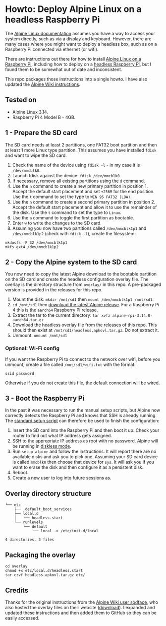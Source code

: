 # Howto: Deploy Alpine Linux on a headless Raspberry Pi

The [Alpine Linux
documentation](https://docs.alpinelinux.org/user-handbook/0.1a/Installing/setup_alpine.html)
assumes you have a way to access your system directly, such as via a display
and keyboard. However, there are many cases where you might want to deploy a
headless box, such as on a Raspberry Pi connected via ethernet (or wifi).

There are instructions out there for how to install [Alpine Linux on a
Raspberry Pi](https://wiki.alpinelinux.org/wiki/Raspberry_Pi), including how to
deploy on a [headless Raspberry
Pi](https://wiki.alpinelinux.org/wiki/Raspberry_Pi_-_Headless_Installation),
but I found them to be somewhat out of date and inconsistent. 

This repo packages those instructions into a single howto. I have also updated
the [Alpine Wiki
instructions](https://wiki.alpinelinux.org/wiki/Raspberry_Pi_-_Headless_Installation).

## Tested on

* Alpine Linux 3.14.
* Raspberry Pi 4 Model B - 4GB.

## 1 - Prepare the SD card

The SD card needs at least 2 partitions, one FAT32 boot partition and then at
least 1 more Linux type partition. This assumes you have installed `fdisk` and
want to wipe the SD card.

1. Check the name of the device using `fdisk -l` - in my case it is
   `/dev/mmcblk0`.
2. Launch fdisk against the device: `fdisk /dev/mmcblk0`
3. If necessary, remove all existing partitions using the `d` command.
4. Use the `n` command to create a new primary partition in position 1. Accept
   the default start placement and set `+256M` for the end position. Use the
   `t` command to set the type to `WIN 95 FAT32 (LBA)`.
5. Use the `n` command to create a second primary partition in position 2.
   Accept the default start placement and allow it to use the remainder of the
   disk. Use the `t` command to set the type to `Linux`.
6. Use the `a` command to toggle the first partition as bootable.
7. Enter `w` to write the changes to the SD card.
8. Assuming you now have two partitions called `/dev/mmcblk1p1` and
   `/dev/mmcblk1p2` (check with `fdisk -l`), create the filesystem:
```
mkdosfs -F 32 /dev/mmcblk1p1
mkfs.ext4 /dev/mmcblk1p2
```

## 2 - Copy the Alpine system to the SD card

You now need to copy the latest Alpine download to the bootable partition on
the SD card and create the headless configuration overlay file. The overlay is
the directory structure from `overlay/` in this repo. A pre-packaged version is
provided in the releases for this repo.

1. Mount the disk: `mkdir /mnt/sd1` then `mount /dev/mmcblk1p1 /mnt/sd1`.
2. `cd /mnt/sd1` then [download the latest Alpine
   release](https://alpinelinux.org/downloads/). For a Raspberry Pi 4 this is
   the `aarch64` Raspberry Pi release.
3. Extract the tar to the current directory: `tar xvfz
   alpine-rpi-3.14.0-aarch64.tar.gz`
4. Download the headless overlay file from the releases of this repo. This
   should then exist at `/mnt/sd1/headless.apkovl.tar.gz`. Do not extract it.
5. Unmount: `umount /mnt/sd1`

### Optional: Wi-Fi config

If you want the Raspberry Pi to connect to the network over wifi, before you
unmount, create a file called `/mnt/sd1/wifi.txt` with the format:

```
ssid password
```

Otherwise if you do not create this file, the default connection will be wired.

## 3 - Boot the Raspberry Pi

In the past it was necessary to run the manual setup scripts, but Alpine now
correctly detects the Raspberry Pi and knows that SSH is already running. The
[standard setup
script](https://docs.alpinelinux.org/user-handbook/0.1a/Installing/setup_alpine.html)
can therefore be used to finish the configuration:

1. Insert the SD card into the Raspberry Pi and then boot it up. Check your
   router to find out what IP address gets assigned.
2. SSH to the appropriate IP address as root with no password. Alpine will be
   running in [diskless
   mode](https://wiki.alpinelinux.org/wiki/Installation#Diskless_Mode).
3. Run `setup-alpine` and follow the instructions. It will report there are no
   available disks and ask you to pick one. Assuming your SD card device is
   called `mmcblk0` then choose that device for `sys`. It will ask you if you want to
   erase the disk and then configure it as a persistent disk.
4. Reboot.
5. Create a new user to log into future sessions as.

## Overlay directory structure

```
└── etc
    ├── .default_boot_services
    ├── local.d
    │   └── headless.start
    └── runlevels
        └── default
            └── local -> /etc/init.d/local

4 directories, 3 files
```

## Packaging the overlay

```
cd overlay
chmod +x etc/local.d/headless.start
tar czvf headless.apkovl.tar.gz etc/
```

## Credits

Thanks for the original instructions from the [Alpine Wiki user
sodface](https://wiki.alpinelinux.org/w/index.php?title=Raspberry_Pi_-_Headless_Installation&action=history),
who also hosted the overlay files on their website
([download](http://www.sodface.com/repo/headless.apkovl.tar.gz)). I expanded
and updated these instructions and then added them to GitHub so they can be
easily accessed.
